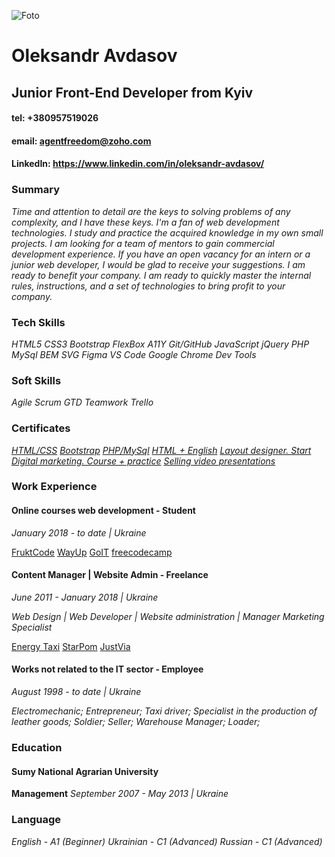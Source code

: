 ![Foto](http://prntscr.com/10bewk2)

# Oleksandr Avdasov

## Junior Front-End Developer from Kyiv

#### tel: +380957519026

#### email: agentfreedom@zoho.com

#### LinkedIn: https://www.linkedin.com/in/oleksandr-avdasov/

### Summary

_Time and attention to detail are the keys to solving problems of any complexity, and I have these keys. I'm a fan of web development technologies. I study and practice the acquired knowledge in my own small projects. I am looking for a team of mentors to gain commercial development experience. If you have an open vacancy for an intern or a junior web developer, I would be glad to receive your suggestions. I am ready to benefit your company. I am ready to quickly master the internal rules, instructions, and a set of technologies to bring profit to your company._

### Tech Skills

_HTML5_
_CSS3_
_Bootstrap_
_FlexBox_
_A11Y_
_Git/GitHub_
_JavaScript_
_jQuery_
_PHP_
_MySql_
_BEM_
_SVG_
_Figma_
_VS Code_
_Google Chrome Dev Tools_

### Soft Skills

_Agile_
_Scrum_
_GTD_
_Teamwork_
_Trello_

### Certificates

_[HTML/CSS](https://prnt.sc/1011031)_
_[Bootstrap](https://prnt.sc/1010xup)_
_[PHP/MySql](https://prnt.sc/10111at)_
_[HTML + English](https://prnt.sc/1010ysv)_
_[Layout designer. Start](https://prnt.sc/1010wv0)_
_[Digital marketing. Course + practice](https://prnt.sc/1011wbz)_
_[Selling video presentations](https://prnt.sc/101132b)_

### Work Experience

#### Online courses web development - Student

_January 2018 - to date | Ukraine_

[FruktCode](www.fructcode.com)
[WayUp](www.wayup.in)
[GoIT](www.goit.ua)
[freecodecamp](www.freecodecamp.org)

#### Content Manager | Website Admin - Freelance

_June 2011 - January 2018 | Ukraine_

_Web Design | Web Developer | Website administration | Manager Marketing Specialist_

[Energy Taxi](www.energytaxi.kiev.ua)
[StarPom](www.starpom.pro)
[JustVia](www.justvia.com)

#### Works not related to the IT sector - Employee

_August 1998 - to date | Ukraine_

_Electromechanic;_
_Entrepreneur;_
_Taxi driver;_
_Specialist in the production of leather goods;_
_Soldier;_
_Seller;_
_Warehouse Manager;_
_Loader;_

### Education

#### Sumy National Agrarian University

**Management**
_September 2007 - May 2013 | Ukraine_

### Language

_English - A1 (Beginner)_
_Ukrainian - C1 (Advanced)_
_Russian - C1 (Advanced)_
